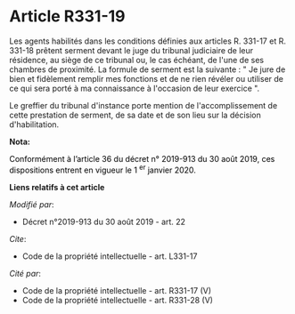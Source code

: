 # Article R331-19

Les agents habilités dans les conditions définies aux articles R. 331-17 et R. 331-18 prêtent serment devant le juge du
tribunal judiciaire de leur résidence, au siège de ce tribunal ou, le cas échéant, de l'une de ses chambres de proximité. La
formule de serment est la suivante : " Je jure de bien et fidèlement remplir mes fonctions et de ne rien révéler ou utiliser
de ce qui sera porté à ma connaissance à l'occasion de leur exercice ".

Le greffier du tribunal d'instance porte mention de l'accomplissement de cette prestation de serment, de sa date et de son
lieu sur la décision d'habilitation.

**Nota:**

<font color="black">Conformément à l’article 36 du décret n° 2019-913 du 30 août 2019, ces dispositions entrent en vigueur le
1
    <sup>er</sup> janvier 2020.</font>

**Liens relatifs à cet article**

_Modifié par_:

  - Décret n°2019-913 du 30 août 2019 - art. 22

_Cite_:

  - Code de la propriété intellectuelle - art. L331-17

_Cité par_:

  - Code de la propriété intellectuelle - art. R331-17 (V)
  - Code de la propriété intellectuelle - art. R331-28 (V)
